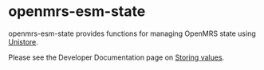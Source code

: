 # openmrs-esm-state

openmrs-esm-state provides functions for managing OpenMRS state using
[Unistore](https://github.com/developit/unistore#unistore).

Please see the Developer Documentation page on
[Storing values](https://o3-docs.openmrs.org/docs/recipes/store-values).
